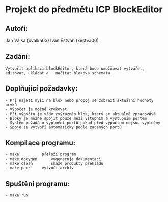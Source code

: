 # Projekt do předmětu ICP BlockEditor

## Autoři:
Jan Válka (xvalka03)
Ivan Eštvan (xestva00)

## Zadání:
	Vytvořit aplikaci blockEditor, která bude umožňovat vytvářet, editovat, ukládat a 	načítat bloková schémata.

## Doplňující požadavky:
	- Při najetí myši na blok nebo propoj se zobrazí aktuální hodnoty prvků 
	- Výpočet je možné krokovat
	- Při výpočtu je vždy zvýrazněn blok, který se aktuálně zpracovává
	- Bloky je možné spojit pouze mezi vstupním a výstupním portem
	- Systém požádá o vyplnění portů pokud před výpočtem nejsou vyplněny
	- Spoje se vytvoří automaticky podle zadaných portů

## Kompilace programu:
	- make			přeloží program
	- make doxygen		vygeneruje dokumentaci
	- make clean		smaže produkty překladu
	- make pack		vytvoří archív

## Spuštění programu:
	- make run
